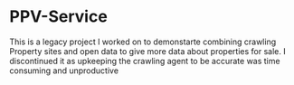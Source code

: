 # PPV-Service

This is a legacy project I worked on to demonstarte combining crawling Property sites and open data to give more data about properties for sale. I discontinued it as upkeeping the crawling agent to be accurate was time consuming and unproductive
